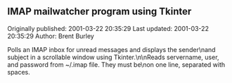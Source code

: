 ## IMAP mailwatcher program using Tkinter 
Originally published: 2001-03-22 20:35:29 
Last updated: 2001-03-22 20:35:29 
Author: Brent Burley 
 
Polls an IMAP inbox for unread messages and displays the sender\nand subject in a scrollable window using Tkinter.\n\nReads servername, user, and password from ~/.imap file.  They must be\non one line, separated with spaces.